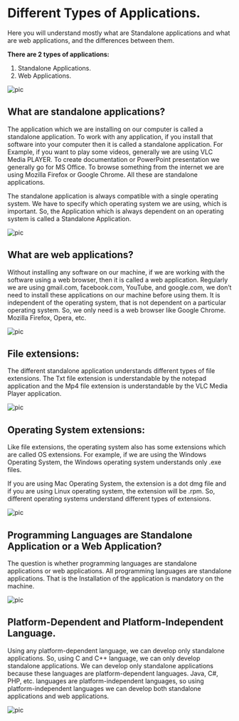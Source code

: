 # Different Types of Applications.
Here you will understand mostly what are Standalone applications and what are web applications, and the differences between them.

**There are 2 types of applications:**
1. Standalone Applications.
2. Web Applications.

![pic](https://dotnettutorials.net/wp-content/uploads/2022/04/types-of-applications.png?ezimgfmt=ng%3Awebp%2Fngcb1%2Frs%3Adevice%2Frscb1-1)

## What are standalone applications?
The application which we are installing on our computer is called a standalone application. To work with any application, if you install that software into your computer then it is called a standalone application. For Example, if you want to play some videos, generally we are using VLC Media PLAYER. To create documentation or PowerPoint presentation we generally go for MS Office. To browse something from the internet we are using Mozilla Firefox or Google Chrome. All these are standalone applications.

The standalone application is always compatible with a single operating system. We have to specify which operating system we are using, which is important. So, the Application which is always dependent on an operating system is called a Standalone Application.

![pic](https://dotnettutorials.net/wp-content/uploads/2022/04/what-are-standalone-apps.png?ezimgfmt=ng:webp/ngcb1)

## What are web applications?
Without installing any software on our machine, if we are working with the software using a web browser, then it is called a web application. Regularly we are using gmail.com, facebook.com, YouTube, and google.com, we don’t need to install these applications on our machine before using them. It is independent of the operating system, that is not dependent on a particular operating system. So, we only need is a web browser like Google Chrome. Mozilla Firefox, Opera, etc.

![pic](https://dotnettutorials.net/wp-content/uploads/2022/04/what-are-web-applications.png?ezimgfmt=ng:webp/ngcb1)


## File extensions:
The different standalone application understands different types of file extensions. The Txt file extension is understandable by the notepad application and the Mp4 file extension is understandable by the VLC Media Player application.

![pic](https://dotnettutorials.net/wp-content/uploads/2022/04/file-extensions.png?ezimgfmt=ng:webp/ngcb1)


## Operating System extensions:
Like file extensions, the operating system also has some extensions which are called OS extensions. For example, if we are using the Windows Operating System, the Windows operating system understands only .exe files.

If you are using Mac Operating System, the extension is a dot dmg file and if you are using Linux operating system, the extension will be .rpm. So, different operating systems understand different types of extensions.

![pic](https://dotnettutorials.net/wp-content/uploads/2022/04/operating-system-extensions.png?ezimgfmt=ng:webp/ngcb1)


## Programming Languages are Standalone Application or a Web Application?
The question is whether programming languages are standalone applications or web applications. All programming languages are standalone applications. That is the Installation of the application is mandatory on the machine.

![pic](https://dotnettutorials.net/wp-content/uploads/2022/04/different-types-of-applications.png?ezimgfmt=ng%3Awebp%2Fngcb1%2Frs%3Adevice%2Frscb1-1)


## Platform-Dependent and Platform-Independent Language.
Using any platform-dependent language, we can develop only standalone applications. So, using C and C++ language, we can only develop standalone applications. We can develop only standalone applications because these languages are platform-dependent languages. Java, C#, PHP, etc. languages are platform-independent languages, so using platform-independent languages we can develop both standalone applications and web applications.

![pic](https://dotnettutorials.net/wp-content/uploads/2022/04/c-and-c-languages-are-platform-dependent.png?ezimgfmt=ng:webp/ngcb1)

